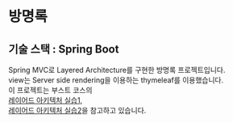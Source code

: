 # 방명록

## 기술 스택 : Spring Boot

Spring MVC로 Layered Architecture를 구현한 방명록 프로젝트입니다.<br>
view는 Server side rendering을 이용하는 thymeleaf를 이용했습니다.<br>
이 프로젝트는 부스트 코스의<br>
[레이어드 아키텍처 실습1](https://www.edwith.org/boostcourse-web/lecture/16767/),<br>
[레이어드 아키텍처 실습2](https://www.edwith.org/boostcourse-web/lecture/16772/)을 참고하고 있습니다.